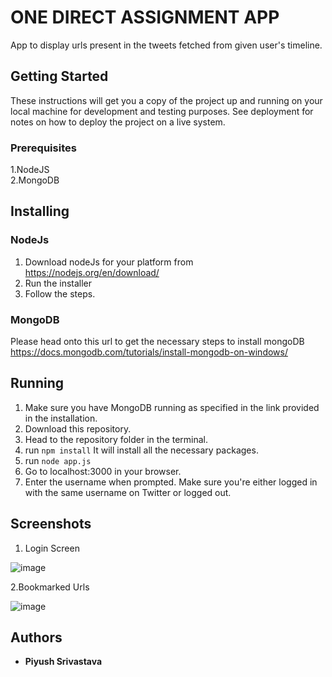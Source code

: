 # ONE DIRECT ASSIGNMENT APP

App to display urls present in the tweets fetched from given user's timeline.

## Getting Started

These instructions will get you a copy of the project up and running on your local machine for development and testing purposes. See deployment for notes on how to deploy the project on a live system.

### Prerequisites

1.NodeJS    
2.MongoDB


## Installing

### NodeJs

1. Download nodeJs for your platform from https://nodejs.org/en/download/
2. Run the installer
3. Follow the steps.

### MongoDB
Please head onto this url to get the necessary steps to install mongoDB https://docs.mongodb.com/tutorials/install-mongodb-on-windows/




## Running

1. Make sure you have MongoDB running as specified in the link provided in the installation.
2. Download this repository.
3. Head to the repository folder in the terminal.
4. run `npm install` It will install all the necessary packages.
5. run `node app.js`
6. Go to localhost:3000 in your browser.
6. Enter the username when prompted. Make sure you're either logged in with the same username on Twitter or logged out.

## Screenshots

1. Login Screen

![image](https://user-images.githubusercontent.com/21290526/42028668-8b54c38a-7aea-11e8-93f0-7c7544a0d9da.png)

2.Bookmarked Urls

![image](https://user-images.githubusercontent.com/21290526/42028726-b79209a8-7aea-11e8-8a2b-658cbc20553a.png)




## Authors

* **Piyush Srivastava** 


